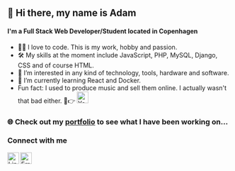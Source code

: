 ## 👋 Hi there, my name is Adam
#### I'm a Full Stack Web Developer/Student located in Copenhagen
- 👨‍💻 I love to code. This is my work, hobby and passion.
- 🛠️ My skills at the moment include JavaScript, PHP, MySQL, Django, CSS and of course HTML.
- 👀 I’m interested in any kind of technology, tools, hardware and software.
- 📖 I’m currently learning React and Docker.
- Fun fact: I used to produce music and sell them online. I actually wasn't that bad either. 🤷👉 [<img alt="YouTube" width="26px" src="https://www.flaticon.com/svg/vstatic/svg/1409/1409936.svg?token=exp=1615729863~hmac=9aff6f2f2e4035668924ee79d3e66814" />][youtube]


### 🌐 Check out my [portfolio] to see what I have been working on...


### Connect with me
[<img align="left" alt="LinkedIn" width="26px" src="https://www.flaticon.com/svg/vstatic/svg/1409/1409945.svg?token=exp=1615729845~hmac=f31304b20c243ee51efafecc1a5ef937" />][linkedin]

[<img align="left" alt="Email" width="26px" src="https://www.flaticon.com/svg/vstatic/svg/726/726580.svg?token=exp=1615730743~hmac=a5574c468caaf860980cf5b26571d1ba" />][email]


[youtube]: https://www.youtube.com/channel/UCu68r2A9x5TixjLkc09pVNA
[portfolio]: https://adamtoth.dev/
[linkedin]: https://www.linkedin.com/in/adam-toth-162350197/
[email]: (mailto:tothadam.97ya@gmail.com)
